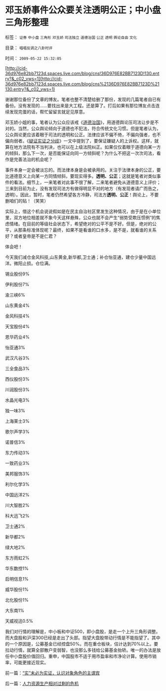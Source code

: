 # 邓玉娇事件公众要关注透明公正；中小盘三角形整理

标签： `证券` `中小盘` `三角形` `邓玉娇` `司法独立` `道德治国` `公正` `透明` `舆论自由` `文化` 

目录： `唱唱反调之八卦时评`

时间： `2009-05-22 15:32:05`

[http://cid-36d976e82bb7123d.spaces.live.com/blog/cns!36D976E82BB7123D!130.entry?&_c02_vws=1](http://cid-36d976e82bb7123d.spaces.live.com/blog/cns%2136D976E82BB7123D%21130.entry?&_c02_vws=1)

谢谢那位备份了文章的博友。笔者也整不清楚给删了那份，发现的几篇笔者自已有备份。没有发现的……要找出来是大工程。还是算了。打后如果有那位博友点击连续发现完蛋的话，帮忙留留言就足见厚意。

邓玉娇小姐的事，笔者认为公众应该戒《[道德治国](../../../2008/7/30/道德治国，走在内战消亡的路上.md)》，用道德舆论压司法让步是不对的。当然，公众舆论倾向于道德也不犯法，符合传统文化习惯。但是笔者认为，公众舆论更应该着眼于司法的透明和公正。法律应该不偏不倚，不偏向强者，也不偏向弱者。《[疑证实证之分歧](../../../2009/5/20/疑证与实证及汉议论文三要素论.md)》一文中提到了，要保证嫌疑人的上诉权。这样，就算在地方法院有不当判决，也可以在上级法院纠正。如果仅仅着眼于道德向某一方的倾斜，那么下一次，是否能保证向同一方倾斜呢？为什么不把这一次次司法，看作是完善法治的机会呢？

事件本身一定会被淡忘的。而法律本身是会被承用的。关注于法律本身的公正，要比道德意义上向某一方同情倾斜，要现实得多。**透明、公正**；这就是笔者对类似事件的看法。细节上，一来笔者对此事不很了解，二来笔者避免从道德意义上评价；三来到目前为止，没有发现司法方有做得明显不对的地方（有发现者请广而告之，透明）。因此，暂时，笔者仍然希望各方冷静，司法方**透明、公正**！舆论上，不要删咱们的贴！（笑笑）

实际上，借这个机会说说假如是在民主自治社区里发生这种情况，由于是在小单位里，双方地位相差就不象今天这样悬殊，公众也就不会产生“弱势受欺压惯例”的焦虑情绪。在目前的等级社会状态下，希望绝对的公平不是不好。但是，绝对的公平，从那条标准体现呢？最终，如果不是看谁的口水多，是不是，就看谁的关系好？或者皇帝是不是仁君？

体会吧！

今天我们减仓金风科技,山东黄金,新华都,卫士通；补仓怡亚通，建仓少量中国远洋。微阳止损。仓位满。

锡业股份9%

伊利股份7%

渝三峡6%

山东黄金4%

金风科技4%

天宝股份4%

恩华药业4%

怡亚通3%

武汉凡谷3%

三全食品3%

西仪股份3%

川润股份3%

水晶光电3%

独一味3%

上海莱士3%

歌尔声学3%

诺普信3%

东力传动3%

一致药业3%

美邦服饰3%

利尔化学3%

中国远洋2%

川大智胜2%

科大迅飞2%

卫士通2%

新华都2%

绿大地2%

东方雨虹2%

华东数控1%

启明信息1%

威华股份1%

北化股份1%

大东南1%

天威视迅0.5%

我们对行情的理解是，中小板和中证500，即小盘股，是走一个上升三角形调整。而大盘股和沪深300已经是走出了头部。指望大盘股带动行情是不能指望了。其中的一个原因是，公募基金已经控盘50%。而在重仓板块，估计达到70%以上。要拉动行情，就算全部散户变弱智，也没那么多钱给公募基金抬轿。唯一的办法是放任中小盘股价值回归。重申，中国股市不适于用市盈率和市净论计算。使用市销率，可能更接近现实。



前一篇：[“实”未必为实证，认识对象角色的主谓宾](../../../2009/5/22/“实”未必为实证，认识对象角色的主谓宾.md)

后一篇：[人力资源生产相对过剩的危机](../../../2009/5/22/人力资源生产相对过剩的危机.md)
